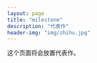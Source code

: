```yaml
---
layout: page
title: "milestone"
description: "代表作"
header-img: "img/zhihu.jpg"
---
```


这个页面将会放置代表作。






